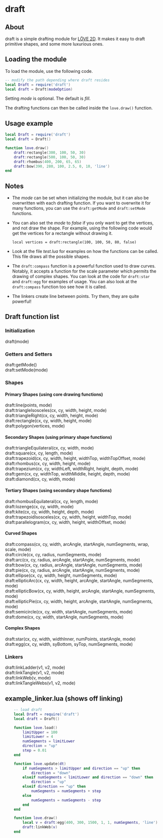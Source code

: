 # draft

## About

draft is a simple drafting module for [LÖVE 2D](https://love2d.org/). It makes it easy to draft primitive shapes, and some more luxurious ones.

## Loading the module

To load the module, use the following code.

```lua
-- modify the path depending where draft resides
local Draft = require('draft')
local draft = Draft(modeOption)
```

Setting _mode_ is optional. The default is _fill_.

The drafting functions can then be called inside the `love.draw()` function.

## Usage example

```lua
local Draft = require('draft')
local draft = Draft()

function love.draw()
    draft:rectangle(300, 100, 50, 30)
    draft:rectangle(500, 100, 50, 30)
    draft:rhombus(400, 200, 65, 65)
    draft:bow(390, 280, 100, 2.5, 0, 10, 'line')
end
```

## Notes

 - The _mode_ can be set when initializing the module, but it can also be overwritten with each drafting function. If you want to overwrite it for many functions, you can use the `draft:getMode` and `draft:setMode` functions.

 - You can also set the _mode_ to _false_ if you only want to get the vertices, and not draw the shape. For example, using the following code would get the vertices for a rectangle without drawing it.

    `local vertices = draft:rectangle(100, 100, 50, 80, false)`

 - Look at the file _test.lua_ for examples on how the functions can be called. This file draws all the possible shapes.

 - The `draft:compass` function is a powerful function used to draw curves. Notably, it accepts a function for the scale parameter which permits the drawing of complex shapes. You can look at the code for `draft:star` and `draft:egg` for examples of usage. You can also look at the `draft:compass` function too see how it is called.

 - The linkers create line between points. Try them, they are quite powerful!

## Draft function list

### Initialization
draft(mode)  

### Getters and Setters
draft:getMode()  
draft:setMode(mode)  

### Shapes

#### Primary Shapes (using core drawing functions)

draft:line(points, mode)  
draft:triangleIsosceles(cx, cy, width, height, mode)  
draft:triangleRight(cx, cy, width, height, mode)  
draft:rectangle(cx, cy, width, height, mode)  
draft:polygon(vertices, mode)  

#### Secondary Shapes (using primary shape functions)

draft:triangleEquilateral(cx, cy, width, mode)  
draft:square(cx, cy, length, mode)  
draft:trapezoid(cx, cy, width, height, widthTop, widthTopOffset, mode)  
draft:rhombus(cx, cy, width, height, mode)  
draft:trapezium(cx, cy, widthLeft, widthRight, height, depth, mode)  
draft:gem(cx, cy, widthTop, widthMiddle, height, depth, mode)  
draft:diamond(cx, cy, width, mode)  

#### Tertiary Shapes (using secondary shape functions)

draft:rhombusEquilateral(cx, cy, length, mode)  
draft:lozenge(cx, cy, width, mode)  
draft:kite(cx, cy, width, height, depth, mode)  
draft:trapezoidIsosceles(cx, cy, width, height, widthTop, mode)  
draft:parallelogram(cx, cy, width, height, widthOffset, mode)  

#### Curved Shapes

draft:compass(cx, cy, width, arcAngle, startAngle, numSegments, wrap, scale, mode)  
draft:circle(cx, cy, radius, numSegments, mode)  
draft:arc(cx, cy, radius, arcAngle, startAngle, numSegments, mode)  
draft:bow(cx, cy, radius, arcAngle, startAngle, numSegments, mode)  
draft:pie(cx, cy, radius, arcAngle, startAngle, numSegments, mode)  
draft:ellipse(cx, cy, width, height, numSegments, mode)  
draft:ellipticArc(cx, cy, width, height, arcAngle, startAngle, numSegments, mode)  
draft:ellipticBow(cx, cy, width, height, arcAngle, startAngle, numSegments, mode)  
draft:ellipticPie(cx, cy, width, height, arcAngle, startAngle, numSegments, mode)  
draft:semicircle(cx, cy, width, startAngle, numSegments, mode)  
draft:dome(cx, cy, width, startAngle, numSegments, mode)  

#### Complex Shapes

draft:star(cx, cy, width, widthInner, numPoints, startAngle, mode)  
draft:egg(cx, cy, width, syBottom, syTop, numSegments, mode)

### Linkers
draft:linkLadder(v1, v2, mode)  
draft:linkTangle(v1, v2, mode)  
draft:linkWeb(v, mode)  
draft:linkTangleWebs(v1, v2, mode)  

## example_linker.lua (shows off linking)

```lua
    -- load draft  
    local Draft = require('draft')  
    local draft = Draft()  

    function love.load()  
        limitUpper = 100  
        limitLower = 4  
        numSegments = limitLower  
        direction = "up"  
        step = 0.01  
    end  

    function love.update(dt)  
        if numSegments > limitUpper and direction == "up" then  
            direction = "down"  
        elseif numSegments < limitLower and direction == "down" then  
            direction = "up"  
        elseif direction == "up" then  
            numSegments = numSegments + step  
        else  
            numSegments = numSegments - step  
        end  
    end  

    function love.draw()  
        local v = draft:egg(400, 300, 1500, 1, 1, numSegments, 'line')  
        draft:linkWeb(v)  
    end  
```
